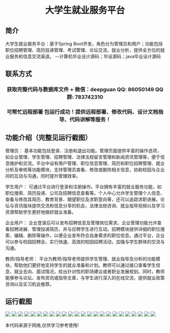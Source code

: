 <p><h1 align="center">大学生就业服务平台</h1></p>

## 简介
大学生就业服务平台：基于Spring Boot开发，角色分为管理员和用户；功能包括职位招聘管理、简历投递管理、考试管理、论坛交流、就业分析，提供全方位的就业服务和信息交流渠道。    --计算机毕业设计源码；毕设源码；java毕业设计源码


## 联系方式
<p><h3 align="center">获取完整代码与数据库文件 + 微信：deepguan QQ: 86050149 QQ群: 783742310</h3></p>
<p><h3 align="center">可帮忙远程部署 包运行成功！提供远程部署、修改代码、设计文档指导、代码讲解等服务！</h3></p>

## 功能介绍（完整见运行截图）
管理员： 基本功能包括登录、注册和退出功能。管理页面提供丰富的操作选项，如企业管理、学生管理、招聘管理、法律法规留言管理和新闻资讯管理等，便于信息维护和交流。平台中设有用户管理、职位信息管理、简历和职位招聘管理、就业分析及审核等功能模块，支持管理员查看、修改或删除相关信息，协助校园与企业间的互动与沟通，同时提升管理效率。

学生用户： 可通过平台进行登录和注册操作。平台拥有丰富的就业服务功能，如职位搜索、简历投递、公司及招聘信息查看等。个人中心允许学生管理个人信息、查看与修改其简历、教育背景、期望职位及求职意向等，还可以追踪求职进展。论坛与资讯版块提供交流和信息分享的机会，法律法规咨询、就业指导视频以及学习资源帮助学生更好地做好就业准备。

企业用户： 企业登录后可以发布招聘信息及管理岗位需求。企业管理功能允许查看招聘进展、管理投递简历，并与应聘学生进行互动。招聘模块提供详细的职位搜索、编辑、删除等操作，以便企业发布符合自身需求的职位信息。通过平台，企业可以参与校园招聘会，实行快速、高效的校园招聘活动，加强与学生群体的交流与沟通。

教师/指导老师： 平台为教师/指导老师提供学生管理、就业指导及分析的功能模块，帮助他们更好地支持学生的就业准备和计划。教师可以通过接口查看学生信息、就业去向、面试情况，给出针对性的职场建议或者职业发展规划。同时，教师能够参与论坛、发布资讯或指导文章，与学生进行深入的在线交流，提供就业政策咨询以及实习机会推荐。


## 运行截图
![](https://bs-1329754181.cos.ap-shanghai.myqcloud.com/spring/CollegeJobServicePlatform/img/001.jpg)
![](https://bs-1329754181.cos.ap-shanghai.myqcloud.com/spring/CollegeJobServicePlatform/img/002.jpg)
![](https://bs-1329754181.cos.ap-shanghai.myqcloud.com/spring/CollegeJobServicePlatform/img/003.jpg)
![](https://bs-1329754181.cos.ap-shanghai.myqcloud.com/spring/CollegeJobServicePlatform/img/004.jpg)
![](https://bs-1329754181.cos.ap-shanghai.myqcloud.com/spring/CollegeJobServicePlatform/img/005.jpg)
![](https://bs-1329754181.cos.ap-shanghai.myqcloud.com/spring/CollegeJobServicePlatform/img/006.jpg)
![](https://bs-1329754181.cos.ap-shanghai.myqcloud.com/spring/CollegeJobServicePlatform/img/007.jpg)
![](https://bs-1329754181.cos.ap-shanghai.myqcloud.com/spring/CollegeJobServicePlatform/img/008.jpg)
![](https://bs-1329754181.cos.ap-shanghai.myqcloud.com/spring/CollegeJobServicePlatform/img/009.jpg)
![](https://bs-1329754181.cos.ap-shanghai.myqcloud.com/spring/CollegeJobServicePlatform/img/010.jpg)
![](https://bs-1329754181.cos.ap-shanghai.myqcloud.com/spring/CollegeJobServicePlatform/img/011.jpg)
![](https://bs-1329754181.cos.ap-shanghai.myqcloud.com/spring/CollegeJobServicePlatform/img/012.jpg)
![](https://bs-1329754181.cos.ap-shanghai.myqcloud.com/spring/CollegeJobServicePlatform/img/013.jpg)
![](https://bs-1329754181.cos.ap-shanghai.myqcloud.com/spring/CollegeJobServicePlatform/img/014.jpg)
![](https://bs-1329754181.cos.ap-shanghai.myqcloud.com/spring/CollegeJobServicePlatform/img/015.jpg)
![](https://bs-1329754181.cos.ap-shanghai.myqcloud.com/spring/CollegeJobServicePlatform/img/016.jpg)
![](https://bs-1329754181.cos.ap-shanghai.myqcloud.com/spring/CollegeJobServicePlatform/img/017.jpg)
![](https://bs-1329754181.cos.ap-shanghai.myqcloud.com/spring/CollegeJobServicePlatform/img/018.jpg)
![](https://bs-1329754181.cos.ap-shanghai.myqcloud.com/spring/CollegeJobServicePlatform/img/019.jpg)
![](https://bs-1329754181.cos.ap-shanghai.myqcloud.com/spring/CollegeJobServicePlatform/img/020.jpg)
![](https://bs-1329754181.cos.ap-shanghai.myqcloud.com/spring/CollegeJobServicePlatform/img/021.jpg)
![](https://bs-1329754181.cos.ap-shanghai.myqcloud.com/spring/CollegeJobServicePlatform/img/022.jpg)
![](https://bs-1329754181.cos.ap-shanghai.myqcloud.com/spring/CollegeJobServicePlatform/img/023.jpg)
![](https://bs-1329754181.cos.ap-shanghai.myqcloud.com/spring/CollegeJobServicePlatform/img/024.jpg)

<p>本代码来源于网络,仅供学习参考使用!</p>
